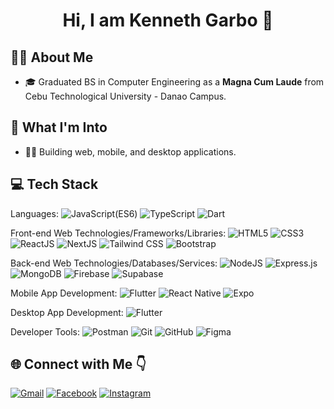 <h1 align="center">Hi, I am <strong>Kenneth Garbo</strong> 👋</h1>

## 💁‍♂️ About Me
- 🎓 Graduated BS in Computer Engineering as a **Magna Cum Laude** from Cebu Technological University - Danao Campus.

## 🚀 What I'm Into

- 👨‍💻 Building web, mobile, and desktop applications.

## 💻 Tech Stack
Languages: 
![JavaScript(ES6)](https://img.shields.io/badge/javascript-%23323330.svg?style=for-the-badge&logo=javascript&logoColor=%23F7DF1E) 
![TypeScript](https://img.shields.io/badge/typescript-%23007ACC.svg?style=for-the-badge&logo=typescript&logoColor=white) 
![Dart](https://img.shields.io/badge/dart-%230175C2.svg?style=for-the-badge&logo=dart&logoColor=white)


Front-end Web Technologies/Frameworks/Libraries: 
![HTML5](https://img.shields.io/badge/html5-%23E34F26.svg?style=for-the-badge&logo=html5&logoColor=white) 
![CSS3](https://img.shields.io/badge/CSS3-%231572B6.svg?style=for-the-badge&logo=css3&logoColor=white) 
![ReactJS](https://img.shields.io/badge/react-%2320232a.svg?style=for-the-badge&logo=react&logoColor=%2361DAFB) 
![NextJS](https://img.shields.io/badge/next.js-%23000000.svg?style=for-the-badge&logo=nextdotjs&logoColor=white) 
![Tailwind CSS](https://img.shields.io/badge/Tailwind_CSS-%231a202c.svg?style=for-the-badge&logo=tailwind-css&logoColor=%2338B2AC) 
![Bootstrap](https://img.shields.io/badge/Bootstrap-%23563D7C.svg?style=for-the-badge&logo=bootstrap&logoColor=white) 


Back-end Web Technologies/Databases/Services:
![NodeJS](https://img.shields.io/badge/node.js-6DA55F?style=for-the-badge&logo=node.js&logoColor=white) 
![Express.js](https://img.shields.io/badge/Express.js-%23000000.svg?style=for-the-badge&logo=express&logoColor=white)
![MongoDB](https://img.shields.io/badge/MongoDB-%234ea94b.svg?style=for-the-badge&logo=mongodb&logoColor=white) 
![Firebase](https://img.shields.io/badge/Firebase-%23039BE5.svg?style=for-the-badge&logo=firebase) 
![Supabase](https://img.shields.io/badge/Supabase-3548A3?style=for-the-badge&logo=supabase&logoColor=white)


Mobile App Development: 
![Flutter](https://img.shields.io/badge/Flutter-%2302569B.svg?style=for-the-badge&logo=flutter&logoColor=white) 
![React Native](https://img.shields.io/badge/React_Native-%23000000.svg?style=for-the-badge&logo=react&logoColor=%2361DAFB) 
![Expo](https://img.shields.io/badge/Expo-1B1F23.svg?style=for-the-badge&logo=expo&logoColor=white)

Desktop App Development:
![Flutter](https://img.shields.io/badge/Flutter-%2302569B.svg?style=for-the-badge&logo=flutter&logoColor=white) 


Developer Tools: 
![Postman](https://img.shields.io/badge/Postman-FF6C37?style=for-the-badge&logo=postman&logoColor=white) 
![Git](https://img.shields.io/badge/git-%23F05033.svg?style=for-the-badge&logo=git&logoColor=white) 
![GitHub](https://img.shields.io/badge/github-%23121011.svg?style=for-the-badge&logo=github&logoColor=white)
![Figma](https://img.shields.io/badge/figma-%23F24E1E.svg?style=for-the-badge&logo=figma&logoColor=white)


## 🌐 Connect with Me 👇
[![Gmail](https://img.shields.io/badge/Gmail-D14836?logo=gmail&logoColor=white)](mailto:djyknn@gmail.com)
[![Facebook](https://img.shields.io/badge/Facebook-%231877F2.svg?logo=facebook&logoColor=white)](https://www.facebook.com/knthh.grb)
[![Instagram](https://img.shields.io/badge/Instagram-%23E4405F.svg?logo=instagram&logoColor=white)](https://www.instagram.com/knthgrb/)

